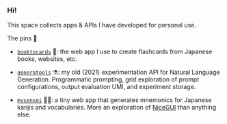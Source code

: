 ### Hi!

This space collects apps & APIs I have developed for personal use.

The pins 📍
* [`booktocards`](https://github.com/xavierfontaine/booktocards) 📖: the web app I use to create flashcards from Japanese books, websites, etc. 

* [`generatools`](https://github.com/xavierfontaine/generatools) ⚗️: my old (2021) experimentation API for Natural Language Generation.
Programmatic prompting, grid exploration of prompt configurations, output evaluation UMI, and
experiment storage.

* [`mysensei`](https://github.com/xavierfontaine/mysensei) 👩‍🏫: a tiny web app that generates mnemonics for Japanese kanjis and vocabularies. More an exploration of [NiceGUI](https://nicegui.io/) than anything else.

<!--
**xavierfontaine/xavierfontaine** is a ✨ _special_ ✨ repository because its `README.md` (this file) appears on your GitHub profile.

Here are some ideas to get you started:

- 🔭 I’m currently working on ...
- 🌱 I’m currently learning ...
- 👯 I’m looking to collaborate on ...
- 🤔 I’m looking for help with ...
- 💬 Ask me about ...
- 📫 How to reach me: ...
- 😄 Pronouns: ...
- ⚡ Fun fact: ...
-->
